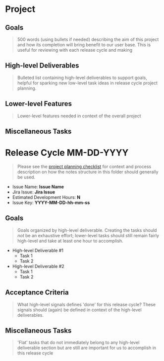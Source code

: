 # Project 

## Goals

> 500 words (using bullets if needed) describing the aim of this project and how its completion will bring benefit to our user base. This is useful for reviewing with each release cycle and making 

## High-level Deliverables

> Bulleted list containing high-level deliverables to support goals, helpful for sparking new low-level task ideas in release cycle project planning.

## Lower-level Features

> Lower-level features needed in context of the overall project 

## Miscellaneous Tasks

> 

# Release Cycle MM-DD-YYYY

> Please see the [project planning checklist](<../Miscellaneous/Project Notes Structure.md>) for context and process description on how the notes structure in this folder should generally be used.

- Issue Name: **Issue Name**
- Jira Issue: **Jira Issue**
- Estimated Development Hours: **N**
- Issue Key: **YYYY-MM-DD-hh-mm-ss**

## Goals

> Goals organized by high-level deliverable. Creating the tasks should *not* be an exhaustive effort; lower-level tasks should still remain fairly high-level and take at least one hour to accomplish.
 
- High-level Deliverable #1
  - Task 1
  - Task 2
- High-level Deliverable #2
  - Task 1
  - Task 2

## Acceptance Criteria

> What high-level signals defines 'done' for this release cycle? These signals should (again) be defined in context of the high-level deliverables.

## Miscellaneous Tasks

> 'Flat' tasks that do not immediately belong to any high-level deliverable section but are still are important for us to accomplish in this release cycle